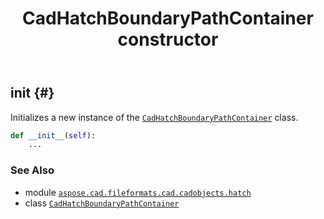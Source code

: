 ﻿---
title: CadHatchBoundaryPathContainer constructor
second_title: Aspose.CAD for Python via .NET API References
description: 
type: docs
weight: 10
url: /python-net/aspose.cad.fileformats.cad.cadobjects.hatch/cadhatchboundarypathcontainer/__init__/
is_root: false
---

## __init__ {#}

Initializes a new instance of the [`CadHatchBoundaryPathContainer`](/cad/python-net/aspose.cad.fileformats.cad.cadobjects.hatch/cadhatchboundarypathcontainer) class.



```python
def __init__(self):
    ...
```





### See Also
* module [`aspose.cad.fileformats.cad.cadobjects.hatch`](../../)
* class [`CadHatchBoundaryPathContainer`](/cad/python-net/aspose.cad.fileformats.cad.cadobjects.hatch/cadhatchboundarypathcontainer)
